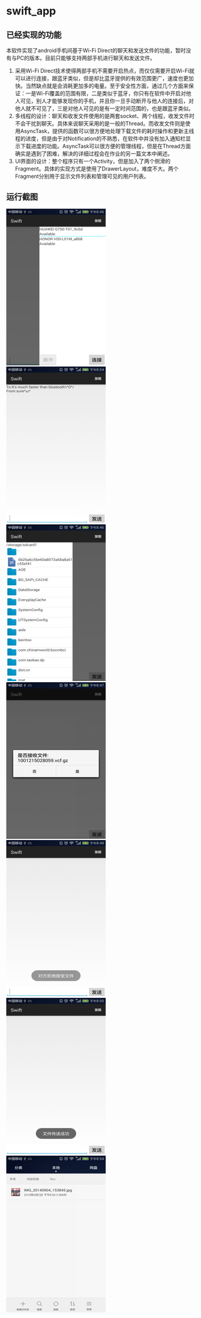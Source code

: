 # swift_app

## 已经实现的功能

本软件实现了android手机间基于Wi-Fi Direct的聊天和发送文件的功能，暂时没有与PC的版本。目前只能够支持两部手机进行聊天和发送文件。
1. 采用Wi-Fi Direct技术使得两部手机不需要开启热点，而仅仅需要开启Wi-Fi就可以进行连接，跟蓝牙类似，但是却比蓝牙提供的有效范围更广，速度也更加快。当然缺点就是会消耗更加多的电量。至于安全性方面，通过几个方面来保证：一是Wi-Fi覆盖的范围有限，二是类似于蓝牙，你只有在软件中开启对他人可见，别人才能够发现你的手机，并且你一旦手动断开与他人的连接后，对他人就不可见了，三是对他人可见的是有一定时间范围的，也是跟蓝牙类似。
2. 多线程的设计：聊天和收发文件使用的是两套socket、两个线程，收发文件时不会干扰到聊天。具体来说聊天采用的是一般的Thread。而收发文件则是使用AsyncTask，提供的函数可以很方便地处理下载文件的耗时操作和更新主线程的进度，但是由于对Notification的不熟悉，在软件中并没有加入通知栏显示下载进度的功能。AsyncTask可以很方便的管理线程，但是在Thread方面确实是遇到了困难，解决的详细过程会在作业的另一篇文本中阐述。
3. UI界面的设计：整个程序只有一个Activity，但是加入了两个侧滑的Fragment。具体的实现方式是使用了DrawerLayout，难度不大。两个Fragment分别用于显示文件列表和管理可见的用户列表。

## 运行截图
![](readme_images/Picture3.png "连接设备")
![](readme_images/Picture1.png "聊天功能")
![](readme_images/Picture2.png "选择发送的文件")
![](readme_images/Picture4.png "收到文件")
![](readme_images/Picture5.png "对方拒绝接收文件")
![](readme_images/Picture6.png "发送文件成功")
![](readme_images/Picture7.png "接收到的文件")
